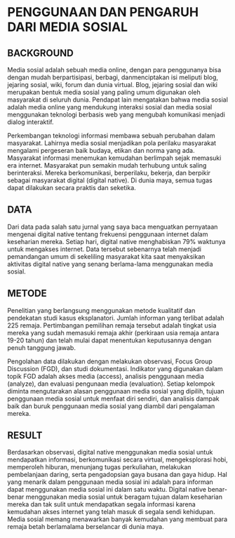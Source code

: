 # PENGGUNAAN DAN PENGARUH DARI MEDIA SOSIAL

## BACKGROUND
<p>Media sosial adalah sebuah media online, dengan para penggunanya bisa dengan mudah berpartisipasi, berbagi, danmenciptakan isi meliputi blog, jejaring sosial, wiki, forum dan dunia virtual. Blog, jejaring sosial dan wiki merupakan bentuk media sosial yang paling umum digunakan oleh masyarakat di seluruh dunia. Pendapat lain mengatakan bahwa media sosial adalah media online yang mendukung interaksi sosial dan media sosial menggunakan teknologi berbasis web yang mengubah komunikasi menjadi dialog interaktif.</p>
<p>Perkembangan teknologi informasi membawa sebuah perubahan dalam masyarakat. Lahirnya media sosial menjadikan pola perilaku masyarakat mengalami pergeseran baik budaya, etikan dan norma yang ada. Masyarakat informasi menemukan kemudahan berlimpah sejak memasuki era internet. Masyarakat pun semakin mudah terhubung untuk saling berinteraksi. Mereka berkomunikasi, berperilaku, bekerja, dan berpikir sebagai masyarakat digital (digital native). Di dunia maya, semua tugas dapat dilakukan secara praktis dan seketika.</p>

## DATA
Dari data pada salah satu jurnal yang saya baca menguatkan pernyataan mengenai digital native tentang frekuensi penggunaan internet dalam keseharian mereka. Setiap hari, digital native menghabiskan 79% waktunya untuk mengakses internet. Data tersebut sebenarnya telah menjadi pemandangan umum di sekeliling masyarakat kita saat menyaksikan aktivitas digital native yang senang berlama-lama menggunakan media sosial.

## METODE
<p>Penelitian yang berlangsung menggunakan metode kualitatif dan pendekatan studi kasus eksplanatori. Jumlah informan yang terlibat adalah 225 remaja. Pertimbangan pemilihan remaja tersebut adalah tingkat usia mereka yang sudah memasuki remaja akhir (perkiraan usia remaja antara 19-20 tahun) dan telah mulai dapat menentukan keputusannya dengan penuh tanggung jawab.</p>
<p>Pengolahan data dilakukan dengan melakukan observasi, Focus Group Discussion (FGD), dan studi dokumentasi. Indikator yang digunakan dalam topik FGD adalah akses media (access), analisis penggunaan media (analyze), dan evaluasi pengunaan media (evaluation). Setiap kelompok diminta mengutarakan alasan penggunaan media sosial yang dipilih, tujuan penggunaan media sosial untuk menfaat diri sendiri, dan analisis dampak baik dan buruk penggunaan media sosial yang diambil dari pengalaman mereka.</p>

## RESULT
<p>Berdasarkan observasi, digital native menggunakan media sosial untuk mendapatkan informasi, berkomunikasi secara virtual, mengeksplorasi hobi, memperoleh hiburan, menunjang tugas perkuliahan, melakukan pembelanjaan daring, serta pengadopsian gaya busana dan gaya hidup. Hal yang menarik dalam penggunaan media sosial ini adalah para informan dapat menggunakan media sosial ini dalam satu waktu. Digital native benar-benar menggunakan media sosial untuk beragam tujuan dalam keseharian mereka dan tak sulit untuk mendapatkan segala informasi karena kemudahan akses internet yang telah masuk di segala sendi kehidupan. Media sosial memang menawarkan banyak kemudahan yang membuat para remaja betah berlamalama berselancar di dunia maya.</p>
